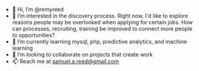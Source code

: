 - 👋 Hi, I’m @remyreed
- 👀 I’m interested in the discovery process.  Right now, I'd like to explore reasons people may be overlooked when applying for certain jobs.  How can processes, recruiting, training be improved to connect more people to opportunities?
- 🌱 I’m currently learning mysql, php, predictive analytics, and machine learning
- 💞️ I’m looking to collaborate on projects that create work
- 📫 Reach me at samuel.a.reed@gmail.com

<!---
remyreed/remyreed is a ✨ special ✨ repository because its `README.md` (this file) appears on your GitHub profile.
You can click the Preview link to take a look at your changes.
--->
